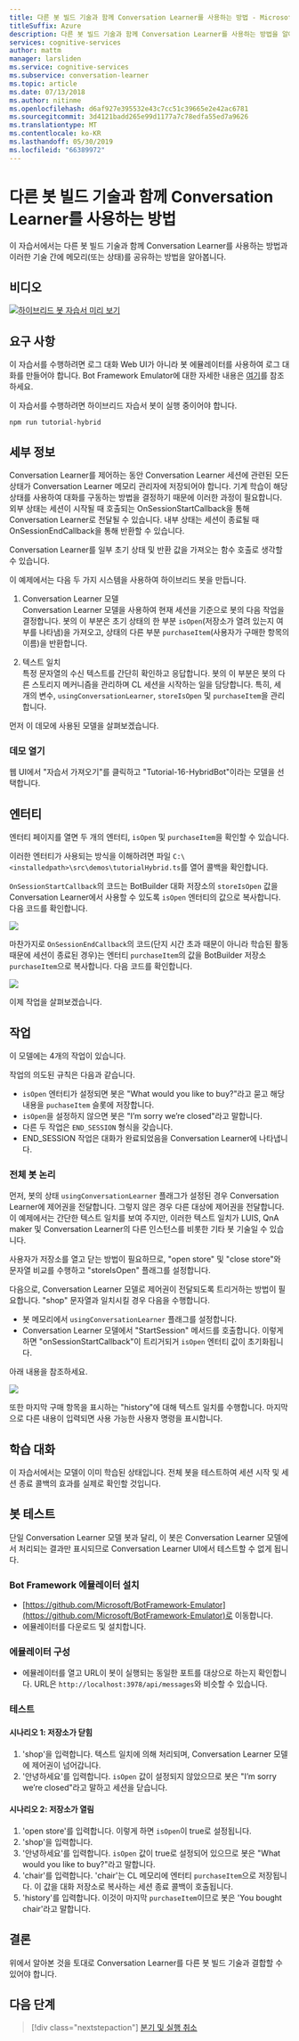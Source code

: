 ```yaml
---
title: 다른 봇 빌드 기술과 함께 Conversation Learner를 사용하는 방법 - Microsoft Cognitive Services | Microsoft Docs
titleSuffix: Azure
description: 다른 봇 빌드 기술과 함께 Conversation Learner를 사용하는 방법을 알아봅니다.
services: cognitive-services
author: mattm
manager: larsliden
ms.service: cognitive-services
ms.subservice: conversation-learner
ms.topic: article
ms.date: 07/13/2018
ms.author: nitinme
ms.openlocfilehash: d6af927e395532e43c7cc51c39665e2e42ac6781
ms.sourcegitcommit: 3d4121badd265e99d1177a7c78edfa55ed7a9626
ms.translationtype: MT
ms.contentlocale: ko-KR
ms.lasthandoff: 05/30/2019
ms.locfileid: "66389972"
---
```

# <a name="how-to-use-conversation-learner-with-other-bot-building-technologies"></a>다른 봇 빌드 기술과 함께 Conversation Learner를 사용하는 방법

이 자습서에서는 다른 봇 빌드 기술과 함께 Conversation Learner를 사용하는 방법과 이러한 기술 간에 메모리(또는 상태)를 공유하는 방법을 알아봅니다. 

## <a name="video"></a>비디오

[![하이브리드 봇 자습서 미리 보기](https://aka.ms/cl_Tutorial_v3_Hybrid_Applications_Preview)](https://aka.ms/cl_Tutorial_v3_Hybrid_Applications)

## <a name="requirements"></a>요구 사항
이 자습서를 수행하려면 로그 대화 Web UI가 아니라 봇 에뮬레이터를 사용하여 로그 대화를 만들어야 합니다. Bot Framework Emulator에 대한 자세한 내용은 [여기](https://docs.microsoft.com/azure/bot-service/bot-service-debug-emulator?view=azure-bot-service-4.0)를 참조하세요. 

이 자습서를 수행하려면 하이브리드 자습서 봇이 실행 중이어야 합니다.

    npm run tutorial-hybrid

## <a name="details"></a>세부 정보

Conversation Learner를 제어하는 동안 Conversation Learner 세션에 관련된 모든 상태가 Conversation Learner 메모리 관리자에 저장되어야 합니다. 기계 학습이 해당 상태를 사용하여 대화를 구동하는 방법을 결정하기 때문에 이러한 과정이 필요합니다. 외부 상태는 세션이 시작될 때 호출되는 OnSessionStartCallback을 통해 Conversation Learner로 전달될 수 있습니다. 내부 상태는 세션이 종료될 때 OnSessionEndCallback을 통해 반환할 수 있습니다.

Conversation Learner를 일부 초기 상태 및 반환 값을 가져오는 함수 호출로 생각할 수 있습니다.

이 예제에서는 다음 두 가지 시스템을 사용하여 하이브리드 봇을 만듭니다.
1. Conversation Learner 모델 <br/>
    Conversation Learner 모델을 사용하여 현재 세션을 기준으로 봇의 다음 작업을 결정합니다. 봇의 이 부분은 초기 상태의 한 부분 `isOpen`(저장소가 열려 있는지 여부를 나타냄)을 가져오고, 상태의 다른 부분 `purchaseItem`(사용자가 구매한 항목의 이름)을 반환합니다.

2. 텍스트 일치 <br />
    특정 문자열의 수신 텍스트를 간단히 확인하고 응답합니다. 봇의 이 부분은 봇의 다른 스토리지 메커니즘을 관리하며 CL 세션을 시작하는 일을 담당합니다. 특히, 세 개의 변수, `usingConversationLearner`, `storeIsOpen` 및 `purchaseItem`을 관리합니다.

먼저 이 데모에 사용된 모델을 살펴보겠습니다.

### <a name="open-the-demo"></a>데모 열기

웹 UI에서 "자습서 가져오기"를 클릭하고 "Tutorial-16-HybridBot"이라는 모델을 선택합니다.

## <a name="entities"></a>엔터티

엔터티 페이지를 열면 두 개의 엔터티, `isOpen` 및 `purchaseItem`을 확인할 수 있습니다.

이러한 엔터티가 사용되는 방식을 이해하려면 파일 `C:\<installedpath>\src\demos\tutorialHybrid.ts`를 열어 콜백을 확인합니다.

`OnSessionStartCallback`의 코드는 BotBuilder 대화 저장소의 `storeIsOpen` 값을 Conversation Learner에서 사용할 수 있도록 `isOpen` 엔터티의 값으로 복사합니다. 다음 코드를 확인합니다.

![](../media/tutorial17_sessionstart.PNG)

마찬가지로 `OnSessionEndCallback`의 코드(단지 시간 초과 때문이 아니라 학습된 활동 때문에 세션이 종료된 경우)는 엔터티 `purchaseItem`의 값을 BotBuilder 저장소 `purchaseItem`으로 복사합니다. 다음 코드를 확인합니다.

![](../media/tutorial17_sessionend.PNG)

이제 작업을 살펴보겠습니다.

## <a name="actions"></a>작업

이 모델에는 4개의 작업이 있습니다.

작업의 의도된 규칙은 다음과 같습니다.

- `isOpen` 엔터티가 설정되면 봇은 "What would you like to buy?"라고 묻고 해당 내용을 `puchaseItem` 슬롯에 저장합니다.
- `isOpen`을 설정하지 않으면 봇은 "I’m sorry we’re closed"라고 말합니다.
- 다른 두 작업은 `END_SESSION` 형식을 갖습니다.
- END_SESSION 작업은 대화가 완료되었음을 Conversation Learner에 나타냅니다.

### <a name="overall-bot-logic"></a>전체 봇 논리

먼저, 봇의 상태 `usingConversationLearner` 플래그가 설정된 경우 Conversation Learner에 제어권을 전달합니다. 그렇지 않은 경우 다른 대상에 제어권을 전달합니다.  이 예제에서는 간단한 텍스트 일치를 보여 주지만, 이러한 텍스트 일치가 LUIS, QnA maker 및 Conversation Learner의 다른 인스턴스를 비롯한 기타 봇 기술일 수 있습니다.

사용자가 저장소를 열고 닫는 방법이 필요하므로, "open store" 및 "close store"와 문자열 비교를 수행하고 "storeIsOpen" 플래그를 설정합니다.

다음으로, Conversation Learner 모델로 제어권이 전달되도록 트리거하는 방법이 필요합니다. "shop" 문자열과 일치시킬 경우 다음을 수행합니다.
- 봇 메모리에서 `usingConversationLearner` 플래그를 설정합니다.
- Conversation Learner 모델에서 "StartSession" 메서드를 호출합니다.  이렇게 하면 "onSessionStartCallback"이 트리거되거 `isOpen` 엔터티 값이 초기화됩니다.

아래 내용을 참조하세요.

![](../media/tutorial17_useConversationLearner.PNG)

또한 마지막 구매 항목을 표시하는 "history"에 대해 텍스트 일치를 수행합니다.
마지막으로 다른 내용이 입력되면 사용 가능한 사용자 명령을 표시합니다.

## <a name="train-dialog"></a>학습 대화

이 자습서에서는 모델이 이미 학습된 상태입니다.  전체 봇을 테스트하여 세션 시작 및 세션 종료 콜백의 효과를 실제로 확인할 것입니다.

## <a name="testing-the-bot"></a>봇 테스트

단일 Conversation Learner 모델 봇과 달리, 이 봇은 Conversation Learner 모델에서 처리되는 결과만 표시되므로 Conversation Learner UI에서 테스트할 수 없게 됩니다.

### <a name="install-the-bot-framework-emulator"></a>Bot Framework 에뮬레이터 설치

- [https://github.com/Microsoft/BotFramework-Emulator](https://github.com/Microsoft/BotFramework-Emulator)로 이동합니다.
- 에뮬레이터를 다운로드 및 설치합니다.

### <a name="configure-the-emulator"></a>에뮬레이터 구성

- 에뮬레이터를 열고 URL이 봇이 실행되는 동일한 포트를 대상으로 하는지 확인합니다. URL은 `http://localhost:3978/api/messages`와 비슷할 수 있습니다.

### <a name="test"></a>테스트 

#### <a name="scenario-1-store-is-closed"></a>시나리오 1: 저장소가 닫힘
1. 'shop'을 입력합니다. 텍스트 일치에 의해 처리되며, Conversation Learner 모델에 제어권이 넘어갑니다.
2. '안녕하세요'를 입력합니다.  `isOpen` 값이 설정되지 않았으므로 봇은 "I’m sorry we’re closed"라고 말하고 세션을 닫습니다.

#### <a name="scenario-2-store-is-open"></a>시나리오 2: 저장소가 열림
1. 'open store'를 입력합니다.  이렇게 하면 `isOpen`이 true로 설정됩니다.
1. 'shop'을 입력합니다.
1. '안녕하세요'를 입력합니다.  `isOpen` 값이 true로 설정되어 있으므로 봇은 "What would you like to buy?"라고 말합니다.
1. 'chair'를 입력합니다. 'chair'는 CL 메모리에 엔터티 `purchaseItem`으로 저장됩니다. 이 값을 대화 저장소로 복사하는 세션 종료 콜백이 호출됩니다.
1. 'history'를 입력합니다.  이것이 마지막 `purchaseItem`이므로 봇은 'You bought chair'라고 말합니다.

## <a name="conclusion"></a>결론

위에서 알아본 것을 토대로 Conversation Learner를 다른 봇 빌드 기술과 결합할 수 있어야 합니다.

## <a name="next-steps"></a>다음 단계

> [!div class="nextstepaction"]
> [분기 및 실행 취소](./17-branch-undo.md)
